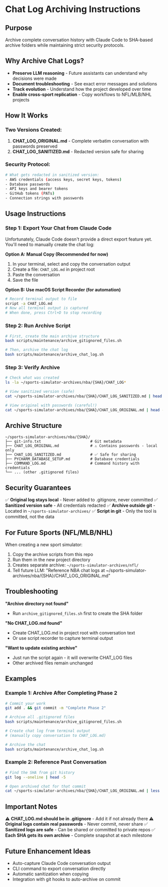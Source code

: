 # Chat Log Archiving Instructions

## Purpose

Archive complete conversation history with Claude Code to SHA-based archive folders while maintaining strict security protocols.

## Why Archive Chat Logs?

- **Preserve LLM reasoning** - Future assistants can understand why decisions were made
- **Document troubleshooting** - See exact error messages and solutions
- **Track evolution** - Understand how the project developed over time
- **Enable cross-sport replication** - Copy workflows to NFL/MLB/NHL projects

## How It Works

### Two Versions Created:

1. **CHAT_LOG_ORIGINAL.md** - Complete verbatim conversation with passwords preserved
2. **CHAT_LOG_SANITIZED.md** - Redacted version safe for sharing

### Security Protocol:

```bash
# What gets redacted in sanitized version:
- AWS credentials (access keys, secret keys, tokens)
- Database passwords
- API keys and bearer tokens
- GitHub tokens (PATs)
- Connection strings with passwords
```

## Usage Instructions

### Step 1: Export Your Chat from Claude Code

Unfortunately, Claude Code doesn't provide a direct export feature yet. You'll need to manually create the chat log:

**Option A: Manual Copy (Recommended for now)**
1. In your terminal, select and copy the conversation output
2. Create a file: `CHAT_LOG.md` in project root
3. Paste the conversation
4. Save the file

**Option B: Use macOS Script Recorder (for automation)**
```bash
# Record terminal output to file
script -a CHAT_LOG.md
# Now all terminal output is captured
# When done, press Ctrl+D to stop recording
```

### Step 2: Run Archive Script

```bash
# First, create the main archive structure
bash scripts/maintenance/archive_gitignored_files.sh

# Then, archive the chat log
bash scripts/maintenance/archive_chat_log.sh
```

### Step 3: Verify Archive

```bash
# Check what was created
ls -la ~/sports-simulator-archives/nba/{SHA}/CHAT_LOG*

# View sanitized version (safe)
cat ~/sports-simulator-archives/nba/{SHA}/CHAT_LOG_SANITIZED.md | head -50

# View original with passwords (careful!)
cat ~/sports-simulator-archives/nba/{SHA}/CHAT_LOG_ORIGINAL.md | head -50
```

## Archive Structure

```
~/sports-simulator-archives/nba/{SHA}/
├── git-info.txt                      # Git metadata
├── CHAT_LOG_ORIGINAL.md              # ⚠️ Contains passwords - local only
├── CHAT_LOG_SANITIZED.md             # ✅ Safe for sharing
├── PYCHARM_DATABASE_SETUP.md         # Database credentials
├── COMMAND_LOG.md                    # Command history with credentials
└── ... (other .gitignored files)
```

## Security Guarantees

✅ **Original log stays local** - Never added to .gitignore, never committed
✅ **Sanitized version safe** - All credentials redacted
✅ **Archive outside git** - Located in `~/sports-simulator-archives/`
✅ **Script in git** - Only the tool is committed, not the data

## For Future Sports (NFL/MLB/NHL)

When creating a new sport simulator:

1. Copy the archive scripts from this repo
2. Run them in the new project directory
3. Creates separate archive: `~/sports-simulator-archives/nfl/`
4. Tell future LLM: "Reference NBA chat logs at ~/sports-simulator-archives/nba/{SHA}/CHAT_LOG_ORIGINAL.md"

## Troubleshooting

**"Archive directory not found"**
- Run `archive_gitignored_files.sh` first to create the SHA folder

**"No CHAT_LOG.md found"**
- Create CHAT_LOG.md in project root with conversation text
- Or use script recorder to capture terminal output

**"Want to update existing archive"**
- Just run the script again - it will overwrite CHAT_LOG files
- Other archived files remain unchanged

## Examples

### Example 1: Archive After Completing Phase 2

```bash
# Commit your work
git add . && git commit -m "Complete Phase 2"

# Archive all .gitignored files
bash scripts/maintenance/archive_gitignored_files.sh

# Create chat log from terminal output
# (manually copy conversation to CHAT_LOG.md)

# Archive the chat
bash scripts/maintenance/archive_chat_log.sh
```

### Example 2: Reference Past Conversation

```bash
# Find the SHA from git history
git log --oneline | head -5

# Open archived chat for that commit
cat ~/sports-simulator-archives/nba/{SHA}/CHAT_LOG_ORIGINAL.md | less
```

## Important Notes

⚠️ **CHAT_LOG.md should be in .gitignore** - Add it if not already there
⚠️ **Original logs contain real passwords** - Never commit, never share
✅ **Sanitized logs are safe** - Can be shared or committed to private repos
✅ **Each SHA gets its own archive** - Complete snapshot at each milestone

## Future Enhancement Ideas

- Auto-capture Claude Code conversation output
- CLI command to export conversation directly
- Automatic sanitization when copying
- Integration with git hooks to auto-archive on commit